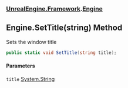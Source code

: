 ### [UnrealEngine.Framework](UnrealEngine_Framework.md 'UnrealEngine.Framework').[Engine](Engine.md 'UnrealEngine.Framework.Engine')
## Engine.SetTitle(string) Method
Sets the window title  
```csharp
public static void SetTitle(string title);
```
#### Parameters
<a name='UnrealEngine_Framework_Engine_SetTitle(string)_title'></a>
`title` [System.String](https://docs.microsoft.com/en-us/dotnet/api/System.String 'System.String')  
  

